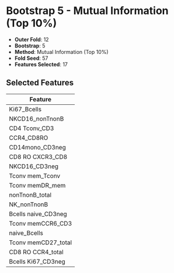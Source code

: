 # Bootstrap 5 - Mutual Information (Top 10%)

- **Outer Fold**: 12
- **Bootstrap**: 5
- **Method**: Mutual Information (Top 10%)
- **Fold Seed**: 57
- **Features Selected**: 17

## Selected Features

| Feature |
|---------|
| Ki67_Bcells |
| NKCD16_nonTnonB |
| CD4 Tconv_CD3 |
| CCR4_CD8RO |
| CD14mono_CD3neg |
| CD8 RO CXCR3_CD8 |
| NKCD16_CD3neg |
| Tconv mem_Tconv |
| Tconv memDR_mem |
| nonTnonB_total |
| NK_nonTnonB |
| Bcells naive_CD3neg |
| Tconv memCCR6_CD3 |
| naive_Bcells |
| Tconv memCD27_total |
| CD8 RO CCR4_total |
| Bcells Ki67_CD3neg |
